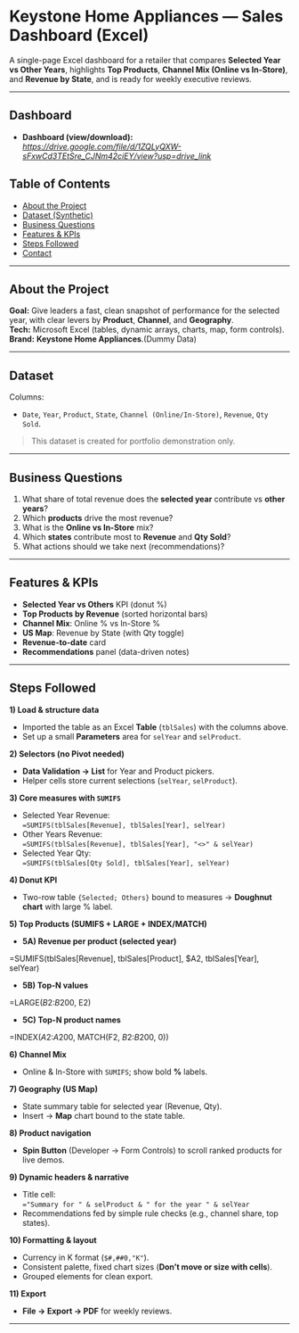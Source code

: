 # Keystone Home Appliances — Sales Dashboard (Excel)

A single-page Excel dashboard for a retailer that compares **Selected Year vs Other Years**, highlights **Top Products**, **Channel Mix (Online vs In-Store)**, and **Revenue by State**, and is ready for weekly executive reviews.

---

## Dashboard
- **Dashboard (view/download):** _https://drive.google.com/file/d/1ZQLyQXW-sFxwCd3TEtSre_CJNm42ciEY/view?usp=drive_link_




## Table of Contents
- [About the Project](#about-the-project)
- [Dataset (Synthetic)](#dataset-synthetic)
- [Business Questions](#business-questions)
- [Features & KPIs](#features--kpis)
- [Steps Followed](#steps-followed)
- [Contact](#contact)

---

##  About the Project
**Goal:** Give leaders a fast, clean snapshot of performance for the selected year, with clear levers by **Product**, **Channel**, and **Geography**.  
**Tech:** Microsoft Excel (tables, dynamic arrays, charts, map, form controls).  
**Brand:**  **Keystone Home Appliances**.(Dummy Data)

---

##  Dataset 
Columns:
- `Date`, `Year`, `Product`, `State`, `Channel (Online/In-Store)`, `Revenue`, `Qty Sold`.

> This dataset is  created for portfolio demonstration only.

---

##  Business Questions
1. What share of total revenue does the **selected year** contribute vs **other years**?  
2. Which **products** drive the most revenue?  
3. What is the **Online vs In-Store** mix?  
4. Which **states** contribute most to **Revenue** and **Qty Sold**?  
5. What actions should we take next (recommendations)?

---

##  Features & KPIs
- **Selected Year vs Others** KPI (donut %)
- **Top Products by Revenue** (sorted horizontal bars)
- **Channel Mix**: Online % vs In-Store %
- **US Map**: Revenue by State (with Qty toggle)
- **Revenue-to-date** card
- **Recommendations** panel (data-driven notes)

---

## Steps Followed
**1) Load & structure data**  
- Imported the table as an Excel **Table** (`tblSales`) with the columns above.
- Set up a small **Parameters** area for `selYear` and `selProduct`.

**2) Selectors (no Pivot needed)**  
- **Data Validation → List** for Year and Product pickers.
- Helper cells store current selections (`selYear`, `selProduct`).

**3) Core measures with `SUMIFS`**  
- Selected Year Revenue:  
  `=SUMIFS(tblSales[Revenue], tblSales[Year], selYear)`  
- Other Years Revenue:  
  `=SUMIFS(tblSales[Revenue], tblSales[Year], "<>" & selYear)`  
- Selected Year Qty:  
  `=SUMIFS(tblSales[Qty Sold], tblSales[Year], selYear)`

**4) Donut KPI**  
- Two-row table `{Selected; Others}` bound to measures → **Doughnut chart** with large % label.

**5) Top Products (SUMIFS + LARGE + INDEX/MATCH)**  

- **5A) Revenue per product (selected year)**

=SUMIFS(tblSales[Revenue], tblSales[Product], $A2, tblSales[Year], selYear) 

- **5B) Top-N values**

=LARGE($B$2:$B$200, E2)  

- **5C) Top-N product names**

=INDEX($A$2:$A$200, MATCH(F2, $B$2:$B$200, 0))

**6) Channel Mix**  
- Online & In-Store with `SUMIFS`; show bold **%** labels.

**7) Geography (US Map)**  
- State summary table for selected year (Revenue, Qty).  
- Insert → **Map** chart bound to the state table.

**8) Product navigation**  
- **Spin Button** (Developer → Form Controls) to scroll ranked products for live demos.

**9) Dynamic headers & narrative**  
- Title cell:  
  `="Summary for " & selProduct & " for the year " & selYear`  
- Recommendations fed by simple rule checks (e.g., channel share, top states).

**10) Formatting & layout**  
- Currency in K format (`$#,##0,"K"`).  
- Consistent palette, fixed chart sizes (**Don’t move or size with cells**).  
- Grouped elements for clean export.

**11) Export**  
- **File → Export → PDF** for weekly reviews.

---


